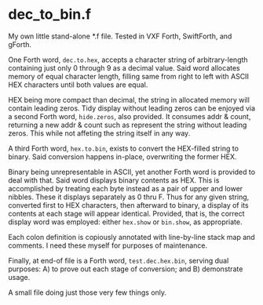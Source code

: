 # dec_to_bin.f
My own little stand-alone *.f file. Tested in VXF Forth, SwiftForth, and gForth.

One Forth word, `dec.to.hex`, accepts a character string of arbitrary-length containing just only 0 through 9 as a decimal value. Said word allocates memory of equal character length, filling same from right to left with ASCII HEX characters until both values are equal. 

HEX being more compact than decimal, the string in allocated memory will contain leading zeros. Tidy display without leading zeros can be enjoyed via a second Forth word, `hide.zeros`, also provided. It consumes addr & count, returning a new addr & count such as represent the string without leading zeros. This while not affeting the string itself in any way.

A third Forth word, `hex.to.bin`, exists to convert the HEX-filled string to binary. Said conversion happens in-place, overwriting the former HEX.

Binary being unrepresentable in ASCII, yet another Forth word is provided to deal with that. Said word displays binary contents as HEX. This is accomplished by treating each byte instead as a pair of upper and lower nibbles. These it displays separately as 0 thru F. Thus for any given string, converted first to HEX characters, then afterward to binary, a display of its contents at each stage will appear identical. Provided, that is, the correct display word was employed: either `hex.show` or `bin.show`, as appropriate.

Each colon definition is copiously annotated with line-by-line stack map and comments. I need these myself for purposes of maintenance.

Finally, at end-of file is a Forth word, `test.dec.hex.bin`, serving dual purposes: A) to prove out each stage of conversion; and B) demonstrate usage.

A small file doing just those very few things only.
